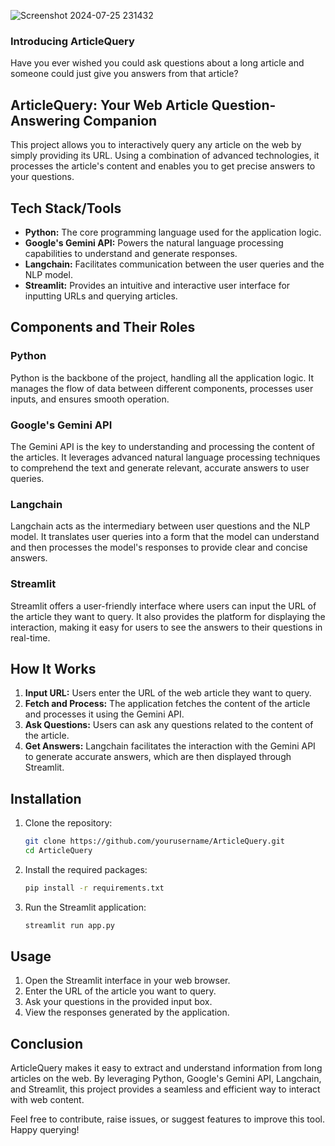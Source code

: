![Screenshot 2024-07-25 231432](https://github.com/user-attachments/assets/a4f0989f-87c1-4af7-b49f-f13b57260424)

### Introducing ArticleQuery

Have you ever wished you could ask questions about a long article and someone could just give you answers from that article?

## ArticleQuery: Your Web Article Question-Answering Companion

This project allows you to interactively query any article on the web by simply providing its URL. Using a combination of advanced technologies, it processes the article's content and enables you to get precise answers to your questions.

## Tech Stack/Tools

- **Python:** The core programming language used for the application logic.
- **Google's Gemini API:** Powers the natural language processing capabilities to understand and generate responses.
- **Langchain:** Facilitates communication between the user queries and the NLP model.
- **Streamlit:** Provides an intuitive and interactive user interface for inputting URLs and querying articles.

## Components and Their Roles

### Python
Python is the backbone of the project, handling all the application logic. It manages the flow of data between different components, processes user inputs, and ensures smooth operation.

### Google's Gemini API
The Gemini API is the key to understanding and processing the content of the articles. It leverages advanced natural language processing techniques to comprehend the text and generate relevant, accurate answers to user queries.

### Langchain
Langchain acts as the intermediary between user questions and the NLP model. It translates user queries into a form that the model can understand and then processes the model's responses to provide clear and concise answers.

### Streamlit
Streamlit offers a user-friendly interface where users can input the URL of the article they want to query. It also provides the platform for displaying the interaction, making it easy for users to see the answers to their questions in real-time.

## How It Works

1. **Input URL:** Users enter the URL of the web article they want to query.
2. **Fetch and Process:** The application fetches the content of the article and processes it using the Gemini API.
3. **Ask Questions:** Users can ask any questions related to the content of the article.
4. **Get Answers:** Langchain facilitates the interaction with the Gemini API to generate accurate answers, which are then displayed through Streamlit.

## Installation

1. Clone the repository:
   ```bash
   git clone https://github.com/yourusername/ArticleQuery.git
   cd ArticleQuery
   ```

2. Install the required packages:
   ```bash
   pip install -r requirements.txt
   ```

3. Run the Streamlit application:
   ```bash
   streamlit run app.py
   ```

## Usage

1. Open the Streamlit interface in your web browser.
2. Enter the URL of the article you want to query.
3. Ask your questions in the provided input box.
4. View the responses generated by the application.

## Conclusion

ArticleQuery makes it easy to extract and understand information from long articles on the web. By leveraging Python, Google's Gemini API, Langchain, and Streamlit, this project provides a seamless and efficient way to interact with web content.

Feel free to contribute, raise issues, or suggest features to improve this tool. Happy querying!
